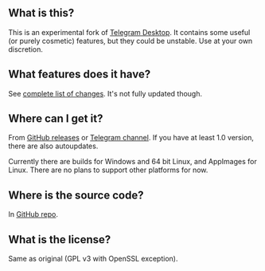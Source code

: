 ## What is this?

This is an experimental fork of [Telegram Desktop](https://github.com/). It contains some useful (or purely cosmetic) features, but they could be unstable. Use at your own discretion.

## What features does it have?

See [complete list of changes](https://kotatogram.github.io/changes). It's not fully updated though.

## Where can I get it?

From [GitHub releases](https://github.com/kotatogram/kotatogram-desktop/releases) or [Telegram channel](https://t.me/kotatogram). If you have at least 1.0 version, there are also autoupdates.

Currently there are builds for Windows and 64 bit Linux, and AppImages for Linux. There are no plans to support other platforms for now.

## Where is the source code?

In [GitHub repo](https://github.com/kotatogram/kotatogram-desktop).

## What is the license?

Same as original (GPL v3 with OpenSSL exception).
